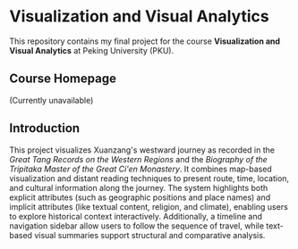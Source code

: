 # Visualization and Visual Analytics 

This repository contains my final project for the course **Visualization and Visual Analytics** at Peking University (PKU).

## Course Homepage

(Currently unavailable)


## Introduction

This project visualizes Xuanzang's westward journey as recorded in the *Great Tang Records on the Western Regions* and the *Biography of the Tripitaka Master of the Great Ci'en Monastery*. It combines map-based visualization and distant reading techniques to present route, time, location, and cultural information along the journey. The system highlights both explicit attributes (such as geographic positions and place names) and implicit attributes (like textual content, religion, and climate), enabling users to explore historical context interactively. Additionally, a timeline and navigation sidebar allow users to follow the sequence of travel, while text-based visual summaries support structural and comparative analysis.

